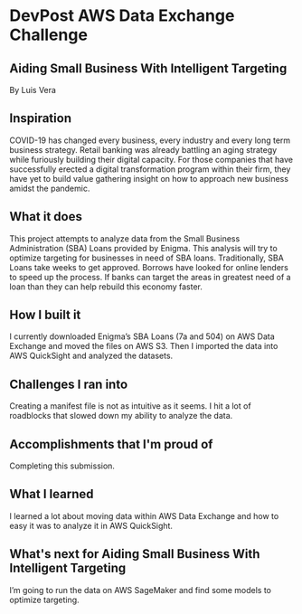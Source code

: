 # DevPost AWS Data Exchange Challenge

## Aiding Small Business With Intelligent Targeting
By Luis Vera

## Inspiration
COVID-19 has changed every business, every industry and every long term business strategy. Retail banking was already battling an aging strategy while furiously building their digital capacity. For those companies that have successfully erected a digital transformation program within their firm, they have yet to build value gathering insight on how to approach new business amidst the pandemic. 

## What it does
This project attempts to analyze data from the Small Business Administration (SBA) Loans provided by Enigma. This analysis will try to optimize targeting for businesses in need of SBA loans. Traditionally, SBA Loans take weeks to get approved. Borrows have looked for online lenders to speed up the process. If banks can target the areas in greatest need of a loan than they can help rebuild this economy faster. 

## How I built it
I currently downloaded Enigma’s SBA Loans (7a and 504) on AWS Data Exchange and moved the files on AWS S3. Then I imported the data into AWS QuickSight and analyzed the datasets. 

## Challenges I ran into
Creating a manifest file is not as intuitive as it seems. I hit a lot of roadblocks that slowed down my ability to analyze the data. 

## Accomplishments that I'm proud of
Completing this submission. 

## What I learned
I learned a lot about moving data within AWS Data Exchange and how to easy it was to analyze it in AWS QuickSight. 

## What's next for Aiding Small Business With Intelligent Targeting
I’m going to run the data on AWS SageMaker and find some models to optimize targeting. 
